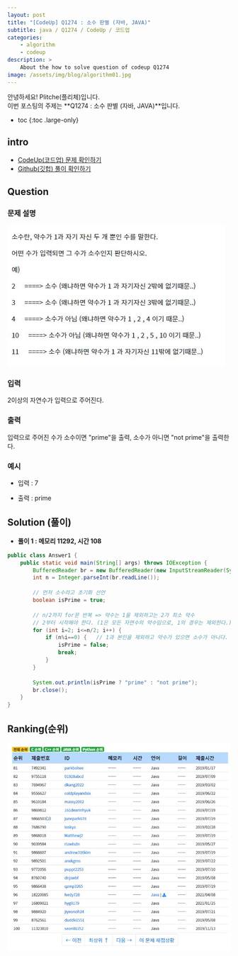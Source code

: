 ```yaml
---
layout: post
title: "[CodeUp] Q1274 : 소수 판별 (자바, JAVA)"
subtitle: java / Q1274 / CodeUp / 코드업
categories:
    - algorithm
    - codeup
description: >
    About the how to solve question of codeup Q1274
image: /assets/img/blog/algorithm01.jpg
---
```


안녕하세요! Plitche(플리체)입니다.  
이번 포스팅의 주제는 **Q1274 : 소수 판별 (자바, JAVA)**입니다.

* toc
{:toc .large-only}

## intro
* [CodeUp(코드업) 문제 확인하기](https://codeup.kr/problem.php?id=1274)  
* [Github(깃헙) 풀이 확인하기](https://github.com/plitche/CodeUp_Solution/tree/master/Q1201~Q1300/Q1274)  

## Question
### 문제 설명
![](/assets/post/codeup/Q1200~Q1299/20210901/01.JPG)  

### 입력
2이상의 자연수가 입력으로 주어진다.  

### 출력
입력으로 주어진 수가 소수이면 "prime"을 출력, 소수가 아니면 "not prime"을 출력한다.  

### 예시
* 입력 : 7  

* 출력 : prime  

## Solution (풀이)
* **풀이 1 : 메모리 11292, 시간 108**  

```java
public class Answer1 {
	public static void main(String[] args) throws IOException {
		BufferedReader br = new BufferedReader(new InputStreamReader(System.in));
		int n = Integer.parseInt(br.readLine());

		// 먼저 소수라고 초기화 선언
		boolean isPrime = true;
		
		// n/2까지 for문 반복 => 약수는 1을 제외하고는 2가 최소 약수
		// 2부터 시작해야 한다. (1은 모든 자연수의 약수임으로, 1의 경우는 제외한다.)
		for (int i=2; i<=n/2; i++) {
			if (n%i==0) {	// 1과 본인을 제외하고 약수가 있으면 소수가 아니다.
				isPrime = false;
				break;
			}
		}

		System.out.println(isPrime ? "prime" : "not prime");
		br.close();
	}
}
```  

## Ranking(순위)
![](/assets/post/codeup/Q1200~Q1299/20210901/02.JPG)  